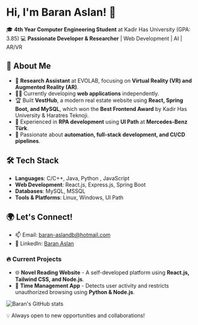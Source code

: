 # Hi, I'm Baran Aslan! 👋

🎓 **4th Year Computer Engineering Student** at Kadir Has University (GPA: 3.85)
💻 **Passionate Developer & Researcher** | Web Development | AI | AR/VR

## 🚀 About Me
- 🔬 **Research Assistant** at EVOLAB, focusing on **Virtual Reality (VR) and Augmented Reality (AR)**.
- 👨‍💻 Currently developing **web applications** independently.
- 🏆 Built **VestHub**, a modern real estate website using **React, Spring Boot, and MySQL**, which won the **Best Frontend Award** by Kadir Has University & Haratres Teknoji.
- 📡 Experienced in **RPA development** using **UI Path** at **Mercedes-Benz Türk**.
- 🔧 Passionate about **automation, full-stack development, and CI/CD pipelines**.

## 🛠 Tech Stack
- **Languages**: C/C++, Java, Python , JavaScript
- **Web Development**: React.js, Express.js, Spring Boot
- **Databases**: MySQL, MSSQL
- **Tools & Platforms**: Linux, Windows, UI Path

## 🌍 Let's Connect!
- 📫 Email: [baran-aslandb@hotmail.com](mailto:baran-aslandb@hotmail.com)
- 💼 LinkedIn: [Baran Aslan](https://www.linkedin.com/in/baran-aslan-209172210/)


### 🔥 Current Projects
- 🌐 **Novel Reading Website** - A self-developed platform using **React.js, Tailwind CSS, and Node.js**.
- 🎯 **Time Management App** - Detects user activity and restricts unauthorized browsing using **Python & Node.js**.

![Baran's GitHub stats](https://github-readme-stats.vercel.app/api?username=yourusername&show_icons=true&theme=tokyonight)

💡 Always open to new opportunities and collaborations!
